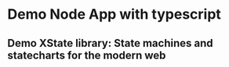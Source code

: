 # Demo Node App with typescript

## Demo XState library: State machines and statecharts for the modern web
